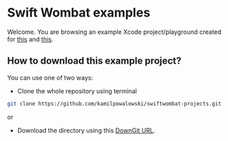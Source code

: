# Swift Wombat examples

Welcome. You are browsing an example Xcode project/playground created for [this](https://blog.kamil.id/swiftwombat/how-to-control-swiftui-image-resize-zones-with-capinsets/) and [this](https://blog.kamil.id/swiftwombat/how-to-use-zstack-to-create-a-chat-bubble-in-swiftui/).

## How to download this example project?

You can use one of two ways:

- Clone the whole repository using terminal

```bash
git clone https://github.com/kamilpowalowski/swiftwombat-projects.git
```

or

- Download the directory using this [DownGit URL](https://downgit.github.io/#/home?url=https://github.com/kamilpowalowski/swiftwombat-projects/tree/main/ChatBubble).
